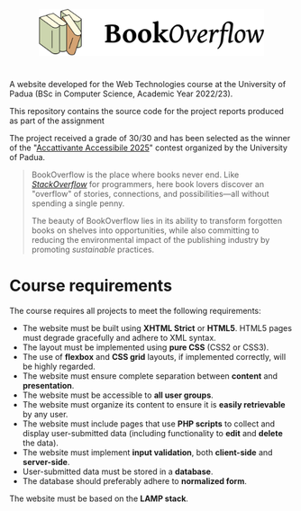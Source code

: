 <p align="center">
  <picture>
    <source media="(prefers-color-scheme: dark)" srcset=".github/BookOverflow-dark.svg">
    <img src=".github/BookOverflow-light.svg" width="400">
  </picture>
</p>

# 

A website developed for the Web Technologies course at the University of Padua (BSc in Computer Science, Academic Year 2022/23).

This repository contains the source code for the project reports produced as part of the assignment

The project received a grade of 30/30 and has been selected as the winner of the "[Accattivante Accessibile 2025](https://ilbolive.unipd.it/it/event/ateneo/accattivante-accessibile)" contest organized by the University of Padua.

>BookOverflow is the place where books never end. 
>Like [_StackOverflow_](https://stackoverflow.com/) for programmers, here book lovers discover an "overflow" of stories, connections, and possibilities—all without spending a single penny.  
>
>The beauty of BookOverflow lies in its ability to transform forgotten books on shelves into opportunities, while also committing to reducing the environmental impact of the publishing industry by promoting *sustainable* practices.  
# Course requirements
The course requires all projects to meet the following requirements:
- The website must be built using **XHTML Strict** or **HTML5**. HTML5 pages must degrade gracefully and adhere to XML syntax.  
- The layout must be implemented using **pure CSS** (CSS2 or CSS3).  
- The use of **flexbox** and **CSS grid** layouts, if implemented correctly, will be highly regarded.  
- The website must ensure complete separation between **content** and **presentation**.
- The website must be accessible to **all user groups**.  
- The website must organize its content to ensure it is **easily retrievable** by any user.  
- The website must include pages that use **PHP scripts** to collect and display user-submitted data (including functionality to **edit** and **delete** the data).  
- The website must implement **input validation**, both **client-side** and **server-side**.  
- User-submitted data must be stored in a **database**.  
- The database should preferably adhere to **normalized form**.  

The website must be based on the **LAMP stack**.